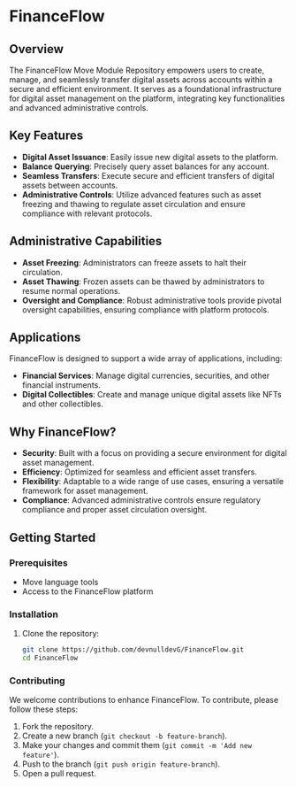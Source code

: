 # FinanceFlow

## Overview

The FinanceFlow Move Module Repository empowers users to create, manage, and seamlessly transfer digital assets across accounts within a secure and efficient environment. It serves as a foundational infrastructure for digital asset management on the platform, integrating key functionalities and advanced administrative controls.

## Key Features

- **Digital Asset Issuance**: Easily issue new digital assets to the platform.
- **Balance Querying**: Precisely query asset balances for any account.
- **Seamless Transfers**: Execute secure and efficient transfers of digital assets between accounts.
- **Administrative Controls**: Utilize advanced features such as asset freezing and thawing to regulate asset circulation and ensure compliance with relevant protocols.

## Administrative Capabilities

- **Asset Freezing**: Administrators can freeze assets to halt their circulation.
- **Asset Thawing**: Frozen assets can be thawed by administrators to resume normal operations.
- **Oversight and Compliance**: Robust administrative tools provide pivotal oversight capabilities, ensuring compliance with platform protocols.

## Applications

FinanceFlow is designed to support a wide array of applications, including:
- **Financial Services**: Manage digital currencies, securities, and other financial instruments.
- **Digital Collectibles**: Create and manage unique digital assets like NFTs and other collectibles.

## Why FinanceFlow?

- **Security**: Built with a focus on providing a secure environment for digital asset management.
- **Efficiency**: Optimized for seamless and efficient asset transfers.
- **Flexibility**: Adaptable to a wide range of use cases, ensuring a versatile framework for asset management.
- **Compliance**: Advanced administrative controls ensure regulatory compliance and proper asset circulation oversight.

## Getting Started

### Prerequisites

- Move language tools
- Access to the FinanceFlow platform

### Installation

1. Clone the repository:

   ```sh
   git clone https://github.com/devnulldevG/FinanceFlow.git
   cd FinanceFlow
   ```

### Contributing

We welcome contributions to enhance FinanceFlow. To contribute, please follow these steps:

1. Fork the repository.
2. Create a new branch (`git checkout -b feature-branch`).
3. Make your changes and commit them (`git commit -m 'Add new feature'`).
4. Push to the branch (`git push origin feature-branch`).
5. Open a pull request.
